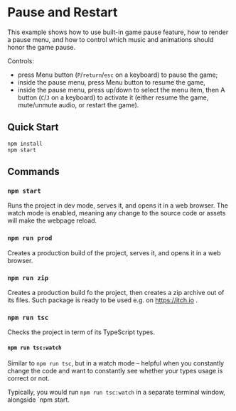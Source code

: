 # Pause and Restart

This example shows how to use built-in game pause feature, how to
render a pause menu, and how to control which music and animations
should honor the game pause.

Controls:

- press Menu button (`P`/`return`/`esc` on a keyboard) to pause the game;
- inside the pause menu, press Menu button to resume the game,
- inside the pause menu, press up/down to select the menu item, then A button (`C`/`J` on a keyboard) to activate it (either resume the game, mute/unmute audio, or restart the game).

## Quick Start

```
npm install
npm start
```

## Commands

### `npm start`

Runs the project in dev mode, serves it, and opens it in a web browser.
The watch mode is enabled, meaning any change to the source code or assets
will make the webpage reload.

### `npm run prod`

Creates a production build of the project, serves it, and opens
it in a web browser.

### `npm run zip`

Creates a production build fo the project, then creates a zip
archive out of its files. Such package is ready to be used e.g. on https://itch.io .

### `npm run tsc`

Checks the project in term of its TypeScript types.

#### `npm run tsc:watch`

Similar to `npm run tsc`, but in a watch mode – helpful
when you constantly change the code and want to constantly
see whether your types usage is correct or not.

Typically, you would run `npm run tsc:watch` in a separate
terminal window, alongside `npm start.